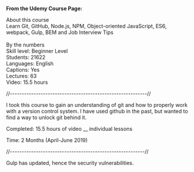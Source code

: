 <strong>From the Udemy Course Page:</strong>

About this course <br>
Learn Git, GitHub, Node.js, NPM, Object-oriented JavaScript, ES6, webpack, Gulp, BEM and Job Interview Tips <br>
<br>
By the numbers<br>
Skill level: Beginner Level<br>
Students: 21622<br>
Languages: English<br>
Captions: Yes<br>
Lectures: 63<br>
Video: 15.5 hours<br>

//----------------------------------------------------------//

I took this course to gain an understanding of git and how to properly work with a version control system. I have used github in the past, but wanted to find a way to unlock git behind it.

Completed:
15.5 hours of video
__ individual lessons

Time: 2 Months (April-June 2019)


//---------------------------------------------------------//


Gulp has updated, hence the security vulnerabilities.
